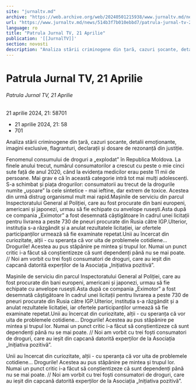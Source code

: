 ```yaml
---
site: "jurnaltv.md"
archive: "https://web.archive.org/web/20240501215938/www.jurnaltv.md/news/514b3f7b010ebbd7/patrula-jurnal-tv-21-aprilie.html"
url: "https://www.jurnaltv.md/news/514b3f7b010ebbd7/patrula-jurnal-tv-21-aprilie.html"
language: ro
title: "Patrula Jurnal TV, 21 Aprilie"
publication: '[[JurnalTV]]'
section: novosti
description: "Analiza stării criminogene din țară, cazuri șocante, detalii emoționante, imagini exclusive, flagranturi, declarații și dosare de rezonanță din justiție."
---
```


# Patrula Jurnal TV, 21 Aprilie

###### Patrula Jurnal TV, 21 Aprilie

21 aprilie 2024, 21: 58701

- 21 aprilie 2024, 21: 58
- 701

Analiza stării criminogene din țară, cazuri șocante, detalii emoționante, imagini exclusive, flagranturi, declarații și dosare de rezonanță din justiție.

Fenomenul consumului de droguri a „explodat” în Republica Moldova. La finele anului trecut, numărul consumatorilor a crescut cu peste o mie cinci sute față de anul 2020, când la evidența medicilor erau peste 11 mii de persoane. Mai grav e că în această categorie intră tot mai mulți adolescenți. S-a schimbat și piața drogurilor: consumatorii au trecut de la drogurile numite „ușoare” la cele sintetice - mai ieftine, dar extrem de toxice. Acestea din urmă distrug organismul mult mai rapid.Mașinile de serviciu din parcul Inspectoratului General al Poliției, care au fost procurate din bani europeni, americani și japonezi, urmau să fie echipate cu anvelope rusești.Asta după ce compania „Eximotor” a fost desemnată câștigătoare în cadrul unei licitații pentru livrarea a peste 730 de pneuri procurate din Rusia către IGP.Ulterior, instituția s-a răzgândit și a anulat rezultatele licitației, iar ofertele participanților urmează să fie examinate repetat.Unii au încercat din curiozitate, alții - cu speranța că vor uita de problemele cotidiene... Drogurile! Acestea au pus stăpânire pe mintea și trupul lor. Numai un punct critic i-a făcut să conștientizeze că sunt dependenți până nu se mai poate. // Noi am vorbit cu trei foști consumatori de droguri, care au ieșit din capcană datorită experților de la Asociația „Inițiativa pozitivă”.

Mașinile de serviciu din parcul Inspectoratului General al Poliției, care au fost procurate din bani europeni, americani și japonezi, urmau să fie echipate cu anvelope rusești.Asta după ce compania „Eximotor” a fost desemnată câștigătoare în cadrul unei licitații pentru livrarea a peste 730 de pneuri procurate din Rusia către IGP.Ulterior, instituția s-a răzgândit și a anulat rezultatele licitației, iar ofertele participanților urmează să fie examinate repetat.Unii au încercat din curiozitate, alții - cu speranța că vor uita de problemele cotidiene... Drogurile! Acestea au pus stăpânire pe mintea și trupul lor. Numai un punct critic i-a făcut să conștientizeze că sunt dependenți până nu se mai poate. // Noi am vorbit cu trei foști consumatori de droguri, care au ieșit din capcană datorită experților de la Asociația „Inițiativa pozitivă”.

Unii au încercat din curiozitate, alții - cu speranța că vor uita de problemele cotidiene... Drogurile! Acestea au pus stăpânire pe mintea și trupul lor. Numai un punct critic i-a făcut să conștientizeze că sunt dependenți până nu se mai poate. // Noi am vorbit cu trei foști consumatori de droguri, care au ieșit din capcană datorită experților de la Asociația „Inițiativa pozitivă”.